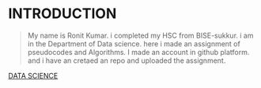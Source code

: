 # INTRODUCTION 
> My name is Ronit Kumar.
> i completed my HSC from BISE-sukkur.
> i am in the  Department of Data science.
>  here i made an assignment of pseudocodes and Algorithms.
>  I made an account in github platform. and i have an cretaed an repo and uploaded the assignment.


[DATA SCIENCE](https://www.simplilearn.com/ice9/free_resources_article_thumb/Data-Science-vs.-Big-Data-vs.jpg)
